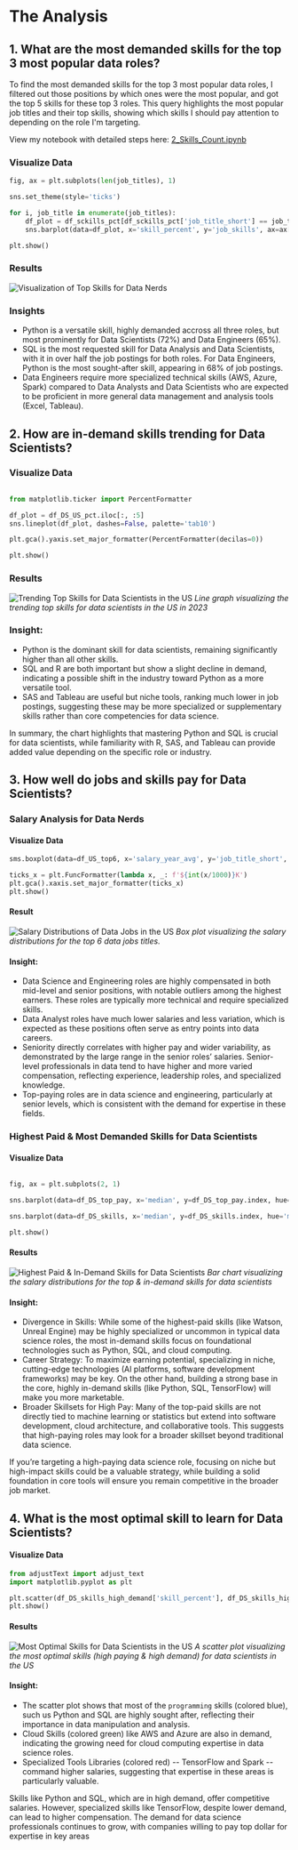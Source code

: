 # The Analysis
## 1. What are the most demanded skills for the top 3 most popular data roles?
To find the most demanded skills for the top 3 most popular data roles, I filtered out those positions by which ones were the most popular, and got the top 5 skills for these top 3 roles. This query highlights the most popular job titles and their top skills, showing which skills I should pay attention to depending on the role I'm targeting.

View my notebook with detailed steps here: [2_Skills_Count.ipynb](2_Skills_Count.ipynb)

### Visualize Data

```python
fig, ax = plt.subplots(len(job_titles), 1)

sns.set_theme(style='ticks')

for i, job_title in enumerate(job_titles):
    df_plot = df_sckills_pct[df_sckills_pct['job_title_short'] == job_title].head(5)
    sns.barplot(data=df_plot, x='skill_percent', y='job_skills', ax=ax[i], hue='skill_count', palette='dark:g_r')

plt.show()
```

### Results
![Visualization of Top Skills for Data Nerds](images/skill_count_result.png)

### Insights
- Python is a versatile skill, highly demanded accross all three roles, but most prominently for Data Scientists (72%) and Data Engineers (65%).
- SQL is the most requested skill for Data Analysis and Data Scientists, with it in over half the job postings for both roles. For Data Engineers, Python is the most sought-after skill, appearing in 68% of job postings.
- Data Engineers require more specialized technical skills (AWS, Azure, Spark) compared to Data Analysts and Data Scientists who are expected to be proficient in more general data management and analysis tools (Excel, Tableau).


## 2. How are in-demand skills trending for Data Scientists?

### Visualize Data

```python

from matplotlib.ticker import PercentFormatter

df_plot = df_DS_US_pct.iloc[:, :5]
sns.lineplot(df_plot, dashes=False, palette='tab10')

plt.gca().yaxis.set_major_formatter(PercentFormatter(decilas=0))

plt.show()

```

### Results
![Trending Top Skills for Data Scientists in the US](images/skill_trend_result.png)
*Line graph visualizing the trending top skills for data scientists in the US in 2023*

### Insight:
- Python is the dominant skill for data scientists, remaining significantly higher than all other skills.
- SQL and R are both important but show a slight decline in demand, indicating a possible shift in the industry toward Python as a more versatile tool.
- SAS and Tableau are useful but niche tools, ranking much lower in job postings, suggesting these may be more specialized or supplementary skills rather than core competencies for data science.

In summary, the chart highlights that mastering Python and SQL is crucial for data scientists, while familiarity with R, SAS, and Tableau can provide added value depending on the specific role or industry.


## 3. How well do jobs and skills pay for Data Scientists?

### Salary Analysis for Data Nerds

#### Visualize Data

```python
sms.boxplot(data=df_US_top6, x='salary_year_avg', y='job_title_short', order=job_order)

ticks_x = plt.FuncFormatter(lambda x, _: f'${int(x/1000)}K')
plt.gca().xaxis.set_major_formatter(ticks_x)
plt.show()

```

#### Result
![Salary Distributions of Data Jobs in the US](images/salary_analysis_result.png)
*Box plot visualizing the salary distributions for the top 6 data jobs titles.*

#### Insight:
- Data Science and Engineering roles are highly compensated in both mid-level and senior positions, with notable outliers among the highest earners. These roles are typically more technical and require specialized skills.
- Data Analyst roles have much lower salaries and less variation, which is expected as these positions often serve as entry points into data careers.
- Seniority directly correlates with higher pay and wider variability, as demonstrated by the large range in the senior roles’ salaries. Senior-level professionals in data tend to have higher and more varied compensation, reflecting experience, leadership roles, and specialized knowledge.
- Top-paying roles are in data science and engineering, particularly at senior levels, which is consistent with the demand for expertise in these fields.

### Highest Paid & Most Demanded Skills for Data Scientists

#### Visualize Data

```python

fig, ax = plt.subplots(2, 1)

sns.barplot(data=df_DS_top_pay, x='median', y=df_DS_top_pay.index, hue='median', ax=ax[0], palette='dark:g_r')

sns.barplot(data=df_DS_skills, x='median', y=df_DS_skills.index, hue='median', ax=ax[1], palette='dark:g_r')

plt.show()

```

#### Results
![Highest Paid & In-Demand Skills for Data Scientists](images/salary_analysis_result_2.png)
*Bar chart visualizing the salary distributions for the top & in-demand skills for data scientists*

#### Insight:
- Divergence in Skills: While some of the highest-paid skills (like Watson, Unreal Engine) may be highly specialized or uncommon in typical data science roles, the most in-demand skills focus on foundational technologies such as Python, SQL, and cloud computing.
- Career Strategy: To maximize earning potential, specializing in niche, cutting-edge technologies (AI platforms, software development frameworks) may be key. On the other hand, building a strong base in the core, highly in-demand skills (like Python, SQL, TensorFlow) will make you more marketable.
- Broader Skillsets for High Pay: Many of the top-paid skills are not directly tied to machine learning or statistics but extend into software development, cloud architecture, and collaborative tools. This suggests that high-paying roles may look for a broader skillset beyond traditional data science.

If you’re targeting a high-paying data science role, focusing on niche but high-impact skills could be a valuable strategy, while building a solid foundation in core tools will ensure you remain competitive in the broader job market.​


## 4. What is the most optimal skill to learn for Data Scientists?
#### Visualize Data

```python
from adjustText import adjust_text
import matplotlib.pyplot as plt

plt.scatter(df_DS_skills_high_demand['skill_percent'], df_DS_skills_high_demand['median_salary'])
plt.show()

```

#### Results
![Most Optimal Skills for Data Scientists in the US](images/optimal_skills_result.png)
*A scatter plot visualizing the most optimal skills (high paying & high demand) for data scientists in the US*

#### Insight:
- The scatter plot shows that most of the `programming` skills (colored blue), such us Python and SQL are highly sought after, reflecting their importance in data manipulation and analysis. 
- Cloud Skills (colored green) like AWS and Azure are also in demand, indicating the growing need for cloud computing expertise in data science roles.
- Specialized Tools Libraries (colored red) -- TensorFlow and Spark -- command higher salaries, suggesting that expertise in these areas is particularly valuable.


Skills like Python and SQL, which are in high demand, offer competitive salaries. However, specialized skills like TensorFlow, despite lower demand, can lead to higher compensation. The demand for data science professionals continues to grow, with companies willing to pay top dollar for expertise in key areas